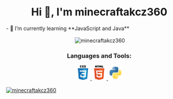 <h1 align="center">Hi 👋, I'm minecraftakcz360</h1>
- 🌱 I’m currently learning **JavaScript and Java**

<p align="center">&nbsp;<img align="center" src="https://github-readme-stats.vercel.app/api?username=minecraftakcz360&show_icons=true&theme=dark&locale=en" alt="minecraftakcz360" /></p>

<h3 align="center">Languages and Tools:</h3>
<p align="center"> <a href="https://www.w3schools.com/css/" target="_blank" rel="noreferrer"> <img src="https://raw.githubusercontent.com/devicons/devicon/master/icons/css3/css3-original-wordmark.svg" alt="css3" width="40" height="40"/> </a> <a href="https://www.w3.org/html/" target="_blank" rel="noreferrer"> <img src="https://raw.githubusercontent.com/devicons/devicon/master/icons/html5/html5-original-wordmark.svg" alt="html5" width="40" height="40"/> </a> <a href="https://www.python.org" target="_blank" rel="noreferrer"> <img src="https://raw.githubusercontent.com/devicons/devicon/master/icons/python/python-original.svg" alt="python" width="40" height="40"/> </a> </p>

<a href="https://discord.gg/minecraftakcz360" align="center" target="blank"><img align="center" src="https://raw.githubusercontent.com/rahuldkjain/github-profile-readme-generator/master/src/images/icons/Social/discord.svg" alt="minecraftakcz360" height="30" width="40" /></a>
